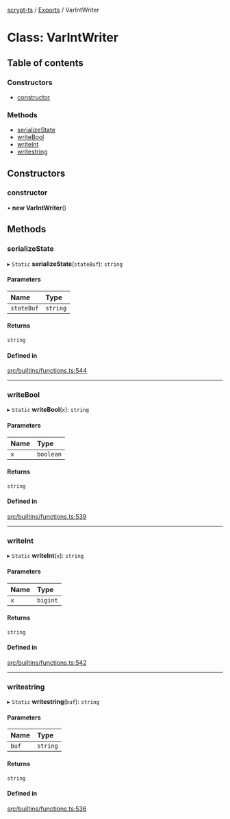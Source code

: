 [scrypt-ts](../README.md) / [Exports](../modules.md) / VarIntWriter

# Class: VarIntWriter

## Table of contents

### Constructors

- [constructor](VarIntWriter.md#constructor)

### Methods

- [serializeState](VarIntWriter.md#serializestate)
- [writeBool](VarIntWriter.md#writebool)
- [writeInt](VarIntWriter.md#writeint)
- [writestring](VarIntWriter.md#writestring)

## Constructors

### constructor

• **new VarIntWriter**()

## Methods

### serializeState

▸ `Static` **serializeState**(`stateBuf`): `string`

#### Parameters

| Name | Type |
| :------ | :------ |
| `stateBuf` | `string` |

#### Returns

`string`

#### Defined in

[src/builtins/functions.ts:544](https://github.com/sCrypt-Inc/ts-sCrypt/blob/02966bf/src/builtins/functions.ts#L544)

___

### writeBool

▸ `Static` **writeBool**(`x`): `string`

#### Parameters

| Name | Type |
| :------ | :------ |
| `x` | `boolean` |

#### Returns

`string`

#### Defined in

[src/builtins/functions.ts:539](https://github.com/sCrypt-Inc/ts-sCrypt/blob/02966bf/src/builtins/functions.ts#L539)

___

### writeInt

▸ `Static` **writeInt**(`x`): `string`

#### Parameters

| Name | Type |
| :------ | :------ |
| `x` | `bigint` |

#### Returns

`string`

#### Defined in

[src/builtins/functions.ts:542](https://github.com/sCrypt-Inc/ts-sCrypt/blob/02966bf/src/builtins/functions.ts#L542)

___

### writestring

▸ `Static` **writestring**(`buf`): `string`

#### Parameters

| Name | Type |
| :------ | :------ |
| `buf` | `string` |

#### Returns

`string`

#### Defined in

[src/builtins/functions.ts:536](https://github.com/sCrypt-Inc/ts-sCrypt/blob/02966bf/src/builtins/functions.ts#L536)
